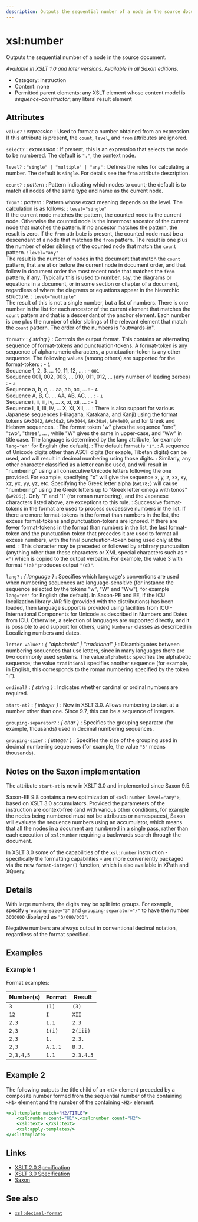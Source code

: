 ```yaml
---
description: Outputs the sequential number of a node in the source document
---
```


# xsl:number

Outputs the sequential number of a node in the source document.

_Available in XSLT 1.0 and later versions. Available in all Saxon editions._

- Category: instruction
- Content: none
- Permitted parent elements: any XSLT element whose content model is _sequence-constructor_; any literal result element

## Attributes

`value?`
: _expression_
: Used to format a number obtained from an expression. If this attribute is present, the `count`, `level`, and `from` attributes are ignored.

`select?`
: _expression_
: If present, this is an expression that selects the node to be numbered. The default is `"."`, the context node.

`level?`
: `"single" | "multiple" | "any"`
: Defines the rules for calculating a number. The default is `single`. For details see the `from` attribute description.

`count?`
: _pattern_
: Pattern indicating which nodes to count; the default is to match all nodes of the same type and name as the current node.

`from?`
: _pattern_
: Pattern whose exact meaning depends on the level. The calculation is as follows:
: `level="single"`<br />If the current node matches the pattern, the counted node is the current node. Otherwise the counted node is the innermost ancestor of the current node that matches the pattern. If no ancestor matches the pattern, the result is zero. If the `from` attribute is present, the counted node must be a descendant of a node that matches the `from` pattern. The result is one plus the number of elder siblings of the counted node that match the `count` pattern.
: `level="any"`<br />The result is the number of nodes in the document that match the `count` pattern, that are at or before the current node in document order, and that follow in document order the most recent node that matches the `from` pattern, if any. Typically this is used to number, say, the diagrams or equations in a document, or in some section or chapter of a document, regardless of where the diagrams or equations appear in the hierarchic structure.
: `level="multiple"`<br />The result of this is not a single number, but a list of numbers. There is one number in the list for each ancestor of the current element that matches the `count` pattern and that is a descendant of the anchor element. Each number is one plus the number of elder siblings of the relevant element that match the `count` pattern. The order of the numbers is "outwards-in".

`format?`
: _{ string }_
: Controls the output format. This contains an alternating sequence of format-tokens and punctuation-tokens. A format-token is any sequence of alphanumeric characters, a punctuation-token is any other sequence. The following values (among others) are supported for the format-token:
: - `1`<br />Sequence 1, 2, 3, ... 10, 11, 12, ...
: - `001`<br />Sequence 001, 002, 003, ... 010, 011, 012, ... (any number of leading zeroes)
: - `a`<br />Sequence a, b, c, ... aa, ab, ac, ...
: - `A`<br />Sequence A, B, C, ... AA, AB, AC, ...
: - `i`<br />Sequence i, ii, iii, iv, ... x, xi, xii, ...
: - `I`<br />Sequence I, II, III, IV, ... X, XI, XII, ...
: There is also support for various Japanese sequences (Hiragana, Katakana, and Kanji) using the format tokens `&#x3042`, `&#x30a2`, `&#x3044`, `&#x30a4`, `&#x4e00`, and for Greek and Hebrew sequences.
: The format token "w" gives the sequence "one", "two", "three", ... , while "W" gives the same in upper-case, and "Ww" in title case. The language is determined by the lang attribute, for example `lang="en"` for English (the default).
: The default format is `"1"`.
: A sequence of Unicode digits other than ASCII digits (for exaple, Tibetan digits) can be used, and will result in decimal numbering using those digits.
: Similarly, any other character classified as a letter can be used, and will result in "numbering" using all consecutive Unicode letters following the one provided. For example, specifying "x" will give the sequence x, y, z, xx, xy, xz, yx, yy, yz, etc. Specifying the Greek letter alpha (`&#178;`) will cause "numbering" using the Greek letters up to "Greek letter omega with tonos" (`&#206;`). Only "i" and "I" (for roman numbering), and the Japanese characters listed above, are exceptions to this rule.
: Successive format-tokens in the format are used to process successive numbers in the list. If there are more format-tokens in the format than numbers in the list, the excess format-tokens and punctuation-tokens are ignored. If there are fewer format-tokens in the format than numbers in the list, the last format-token and the punctuation-token that precedes it are used to format all excess numbers, with the final punctuation-token being used only at the end.
: This character may be preceded or followed by arbitrary punctuation (anything other than these characters or XML special characters such as `"<"`) which is copied to the output verbatim. For example, the value 3 with format `"(a)"` produces output `"(c)"`.

`lang?`
: _{ language }_
: Specifies which language's conventions are used when numbering sequences are language-sensitive (for instance the sequence selected by the tokens "w", "W" and "Ww"), for example `lang="en"` for English (the default). In Saxon-PE and EE, if the ICU localization library JAR file (provided with the distributions) has been loaded, then language support is provided using facilities from ICU - International Components for Unicode as described in Numbers and Dates from ICU. Otherwise, a selection of languages are supported directly, and it is possible to add support for others, using `Numberer` classes as described in Localizing numbers and dates.

`letter-value?`
: _{ "alphabetic" | "traditional" }_
: Disambiguates between numbering sequences that use letters, since in many languages there are two commonly used systems. The value `alphabetic` specifies the alphabetic sequence; the value `traditional` specifies another sequence (for example, in English, this corresponds to the roman numbering specified by the token "i").

`ordinal?`
: _{ string }_
: Indicates whether cardinal or ordinal numbers are required.

`start-at?`
: _{ integer }_
: New in XSLT 3.0. Allows numbering to start at a number other than one. Since 9.7, this can be a sequence of integers.

`grouping-separator?`
: _{ char }_
: Specifies the grouping separator (for example, thousands) used in decimal numbering sequences.

`grouping-size?`
: _{ integer }_
: Specifies the size of the grouping used in decimal numbering sequences (for example, the value `"3"` means thousands).

## Notes on the Saxon implementation

The attribute `start-at` is new in XSLT 3.0 and implemented since Saxon 9.5.

Saxon-EE 9.8 contains a new optimization of `<xsl:number level="any">`, based on XSLT 3.0 accumulators. Provided the parameters of the instruction are context-free (and with various other conditions, for example the nodes being numbered must not be attributes or namespaces), Saxon will evaluate the sequence numbers using an accumulator, which means that all the nodes in a document are numbered in a single pass, rather than each execution of `xsl:number` requiring a backwards search through the document.

In XSLT 3.0 some of the capabilities of the `xsl:number` instruction - specifically the formatting capabilities - are more conveniently packaged via the new `format-integer()` function, which is also available in XPath and XQuery.

## Details

With large numbers, the digits may be split into groups. For example, specify `grouping-size="3"` and `grouping-separator="/"` to have the number `3000000` displayed as `"3/000/000"`.

Negative numbers are always output in conventional decimal notation, regardless of the format specified.

## Examples

### Example 1

Format examples:

| Number(s) | Format  | Result    |
| --------- | ------- | --------- |
| `3`       | `(1)`   | `(3)`     |
| `12`      | `I`     | `XII`     |
| `2,3`     | `1.1`   | `2.3`     |
| `2,3`     | `1(i)`  | `2(iii)`  |
| `2,3`     | `1.`    | `2.3.`    |
| `2,3`     | `A.1.1` | `B.3.`    |
| `2,3,4,5` | `1.1`   | `2.3.4.5` |

## Example 2

The following outputs the title child of an `<H2>` element preceded by a composite number formed from the sequential number of the containing `<H1>` element and the number of the containing `<H2>` element.

```xslt
<xsl:template match="H2/TITLE">
    <xsl:number count="H1">.<xsl:number count="H2">
    <xsl:text> </xsl:text>
    <xsl:apply-templates/>
</xsl:template>
```

## Links

- [XSLT 2.0 Specification](http://www.w3.org/TR/xslt20/#element-number)
- [XSLT 3.0 Specification](http://www.w3.org/TR/xslt-30/#element-number)
- [Saxon](https://www.saxonica.com/html/documentation/xsl-elements/number.html)

## See also

- [`xsl:decimal-format`](xsl-decimal-format.md)
